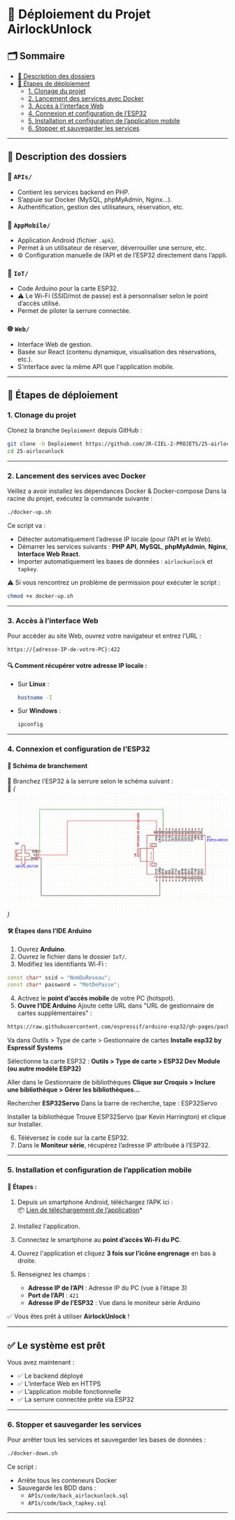 
# 🔐 Déploiement du Projet AirlockUnlock

## 🗂 Sommaire

- [🧠 Description des dossiers](#-description-des-dossiers)
- [🚀 Étapes de déploiement](#-étapes-de-déploiement)
  - [1. Clonage du projet](#1-clonage-du-projet)
  - [2. Lancement des services avec Docker](#2-lancement-des-services-avec-docker)
  - [3. Accès à l’interface Web](#3-accès-à-linterface-web)
  - [4. Connexion et configuration de l’ESP32](#4-connexion-et-configuration-de-lesp32)
  - [5. Installation et configuration de l’application mobile](#5-installation-et-configuration-de-lapplication-mobile)
  - [6. Stopper et sauvegarder les services](#6-stopper-et-sauvegarder-les-services)

---

## 🧠 Description des dossiers

### 🔧 `APIs/`
- Contient les services backend en PHP.
- S’appuie sur Docker (MySQL, phpMyAdmin, Nginx...).
- Authentification, gestion des utilisateurs, réservation, etc.

### 📱 `AppMobile/`
- Application Android (fichier `.apk`).
- Permet à un utilisateur de réserver, déverrouiller une serrure, etc.
- ⚙️ Configuration manuelle de l’API et de l’ESP32 directement dans l’appli.

### 📡 `IoT/`
- Code Arduino pour la carte ESP32.
- ⚠️ Le Wi-Fi (SSID/mot de passe) est à personnaliser selon le point d’accès utilisé.
- Permet de piloter la serrure connectée.

### 🌐 `Web/`
- Interface Web de gestion.
- Basée sur React (contenu dynamique, visualisation des réservations, etc.).
- S’interface avec la même API que l'application mobile.

---

## 🚀 Étapes de déploiement

### 1. Clonage du projet

Clonez la branche `Deploiement` depuis GitHub :

```bash
git clone -b Deploiement https://github.com/JR-CIEL-2-PROJETS/25-airlocunlock.git
cd 25-airlocunlock
```

---

### 2. Lancement des services avec Docker

Veillez a avoir installez les dépendances Docker & Docker-compose
Dans la racine du projet, exécutez la commande suivante :

```bash
./docker-up.sh
```

Ce script va :
- Détecter automatiquement l’adresse IP locale (pour l’API et le Web).
- Démarrer les services suivants : **PHP API**, **MySQL**, **phpMyAdmin**, **Nginx**, **Interface Web React**.
- Importer automatiquement les bases de données : `airlockunlock` et `tapkey`.

⚠️ Si vous rencontrez un problème de permission pour exécuter le script :

```bash
chmod +x docker-up.sh
```
---

### 3. Accès à l’interface Web

Pour accéder au site Web, ouvrez votre navigateur et entrez l’URL :

```
https://{adresse-IP-de-votre-PC}:422
```

#### 🔍 Comment récupérer votre adresse IP locale :
- Sur **Linux** :  
  ```bash
  hostname -I
  ```
- Sur **Windows** :  
  ```bash
  ipconfig
  ```

---

### 4. Connexion et configuration de l’ESP32

#### 🧷 Schéma de branchement

📌 Branchez l’ESP32 à la serrure selon le schéma suivant :  
📸 *(![Branchement ESP 32](IoT/circuit.png))*

#### 🛠 Étapes dans l’IDE Arduino

1. Ouvrez **Arduino**.
2. Ouvrez le fichier dans le dossier `IoT/`.
3. Modifiez les identifiants Wi-Fi :

```cpp
const char* ssid = "NomDuReseau";
const char* password = "MotDePasse";
```

4. Activez le **point d’accès mobile** de votre PC (hotspot).
5. **Ouvre l’IDE Arduino**
Ajoute cette URL dans "URL de gestionnaire de cartes supplémentaires" :

```bash
https://raw.githubusercontent.com/espressif/arduino-esp32/gh-pages/package_esp32_index.json
```
Va dans Outils > Type de carte > Gestionnaire de cartes
**Installe esp32 by Espressif Systems**

Sélectionne ta carte ESP32 :
**Outils > Type de carte > ESP32 Dev Module (ou autre modèle ESP32)**

Aller dans le Gestionnaire de bibliothèques
**Clique sur Croquis > Inclure une bibliothèque > Gérer les bibliothèques...**

Rechercher **ESP32Servo**
Dans la barre de recherche, tape : ESP32Servo

Installer la bibliothèque
Trouve ESP32Servo (par Kevin Harrington) et clique sur Installer.

6. Téléversez le code sur la carte ESP32.
7. Dans le **Moniteur série**, récupérez l’adresse IP attribuée à l’ESP32.

---

### 5. Installation et configuration de l’application mobile

#### 📲 Étapes :

1. Depuis un smartphone Android, téléchargez l’APK ici :  
   📦 [Lien de téléchargement de l’application](https://github.com/JR-CIEL-2-PROJETS/25-airlocunlock/releases/download/V1/AirlockUnlock.apk)*

2. Installez l'application.
3. Connectez le smartphone au **point d’accès Wi-Fi du PC**.
4. Ouvrez l'application et cliquez **3 fois sur l’icône engrenage** en bas à droite.
5. Renseignez les champs :
   - **Adresse IP de l’API** : Adresse IP du PC (vue à l’étape 3)
   - **Port de l’API** : `421`
   - **Adresse IP de l’ESP32** : Vue dans le moniteur série Arduino

✅ Vous êtes prêt à utiliser **AirlockUnlock** !

---

## ✅ Le système est prêt

Vous avez maintenant :
- ✅ Le backend déployé
- ✅ L’interface Web en HTTPS
- ✅ L’application mobile fonctionnelle
- ✅ La serrure connectée prête via ESP32

---

### 6. Stopper et sauvegarder les services

Pour arrêter tous les services et sauvegarder les bases de données :

```bash
./docker-down.sh
```

Ce script :
- Arrête tous les conteneurs Docker
- Sauvegarde les BDD dans :
  - `APIs/code/back_airlockunlock.sql`
  - `APIs/code/back_tapkey.sql`

---




